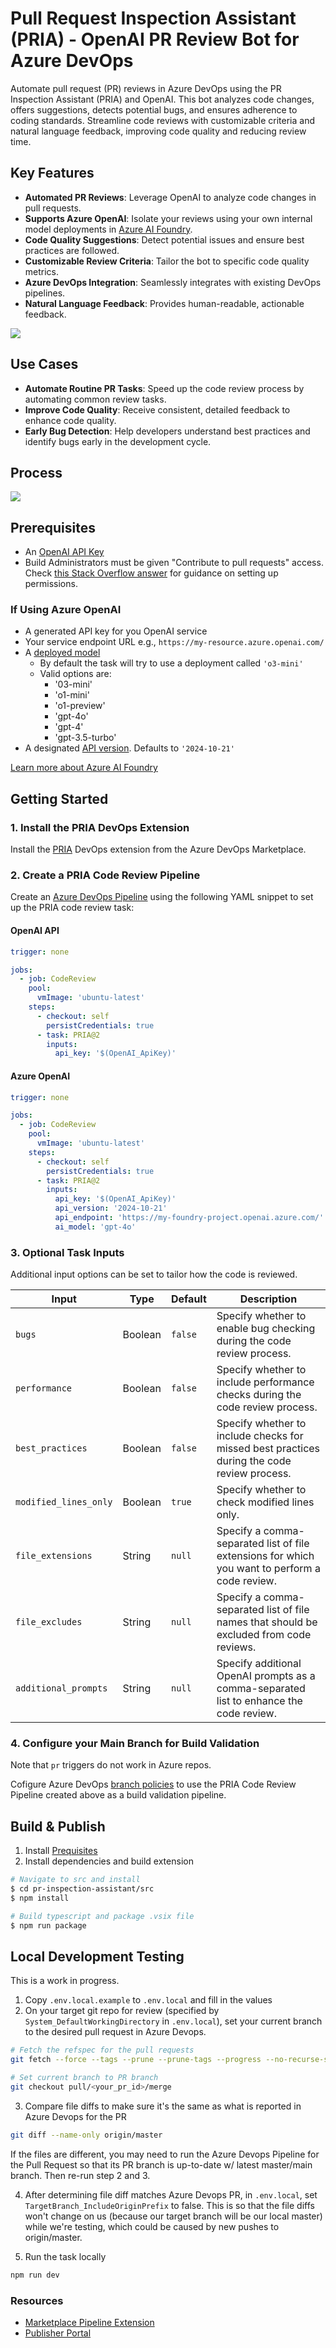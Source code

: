 # Pull Request Inspection Assistant (PRIA) - OpenAI PR Review Bot for Azure DevOps

Automate pull request (PR) reviews in Azure DevOps using the PR Inspection Assistant (PRIA) and OpenAI. This bot analyzes code changes, offers suggestions, detects potential bugs, and ensures adherence to coding standards. Streamline code reviews with customizable criteria and natural language feedback, improving code quality and reducing review time.

## Key Features

- **Automated PR Reviews**: Leverage OpenAI to analyze code changes in pull requests.
- **Supports Azure OpenAI**: Isolate your reviews using your own internal model deployments in [Azure AI Foundry](https://learn.microsoft.com/en-us/azure/ai-studio/azure-openai-in-ai-studio).
- **Code Quality Suggestions**: Detect potential issues and ensure best practices are followed.
- **Customizable Review Criteria**: Tailor the bot to specific code quality metrics.
- **Azure DevOps Integration**: Seamlessly integrates with existing DevOps pipelines.
- **Natural Language Feedback**: Provides human-readable, actionable feedback.

![](./pr-inspection-assistant/assets/ado-ai-comment.jpg)

## Use Cases

- **Automate Routine PR Tasks**: Speed up the code review process by automating common review tasks.
- **Improve Code Quality**: Receive consistent, detailed feedback to enhance code quality.
- **Early Bug Detection**: Help developers understand best practices and identify bugs early in the development cycle.

## Process
![](./pr-inspection-assistant/assets/flowchart.jpg)

## Prerequisites

- An [OpenAI API Key](https://platform.openai.com/docs/overview)
- Build Administrators must be given "Contribute to pull requests" access. Check [this Stack Overflow answer](https://stackoverflow.com/a/57985733) for guidance on setting up permissions.

### If Using Azure OpenAI

- A generated API key for you OpenAI service
- Your service endpoint URL e.g., `https://my-resource.azure.openai.com/`
- A [deployed model](https://learn.microsoft.com/en-us/azure/ai-studio/how-to/deploy-models-openai)
  - By default the task will try to use a deployment called `'o3-mini'`
  - Valid options are:
    - '03-mini'
    - 'o1-mini'
    - 'o1-preview'
    - 'gpt-4o'
    - 'gpt-4'
    - 'gpt-3.5-turbo'
- A designated [API version](https://learn.microsoft.com/en-us/azure/ai-services/openai/api-version-deprecation). Defaults to `'2024-10-21'`

[Learn more about Azure AI Foundry](https://learn.microsoft.com/en-us/azure/ai-studio/azure-openai-in-ai-studio)

## Getting Started

### 1. Install the PRIA DevOps Extension

   Install the [PRIA](https://marketplace.visualstudio.com/items?itemName=EricWellnitz.pria) DevOps extension from the Azure DevOps Marketplace.

### 2. Create a PRIA Code Review Pipeline

   Create an [Azure DevOps Pipeline](https://learn.microsoft.com/en-us/azure/devops/pipelines/create-first-pipeline) using the following YAML snippet to set up the PRIA code review task:

#### OpenAI API

```yaml
trigger: none

jobs:
  - job: CodeReview
    pool:
      vmImage: 'ubuntu-latest'
    steps:
      - checkout: self
        persistCredentials: true
      - task: PRIA@2
        inputs:
          api_key: '$(OpenAI_ApiKey)'
```

#### Azure OpenAI

```yaml
trigger: none

jobs:
  - job: CodeReview
    pool:
      vmImage: 'ubuntu-latest'
    steps:
      - checkout: self
        persistCredentials: true
      - task: PRIA@2
        inputs:
          api_key: '$(OpenAI_ApiKey)'
          api_version: '2024-10-21'
          api_endpoint: 'https://my-foundry-project.openai.azure.com/'
          ai_model: 'gpt-4o'
```
### 3. Optional Task Inputs

Additional input options can be set to tailor how the code is reviewed.

| Input | Type | Default | Description |
|---|---|---|---|
| `bugs` | Boolean | `false` | Specify whether to enable bug checking during the code review process. |
| `performance` | Boolean | `false` | Specify whether to include performance checks during the code review process. |
| `best_practices` | Boolean | `false` | Specify whether to include checks for missed best practices during the code review process. |
| `modified_lines_only` | Boolean | `true` | Specify whether to check modified lines only. |
| `file_extensions` | String | `null` | Specify a comma-separated list of file extensions for which you want to perform a code review. |
| `file_excludes` | String | `null` | Specify a comma-separated list of file names that should be excluded from code reviews. |
| `additional_prompts` | String | `null` | Specify additional OpenAI prompts as a comma-separated list to enhance the code review. |

### 4. Configure your Main Branch for Build Validation

  Note that `pr` triggers do not work in Azure repos.
  
  Cofigure Azure DevOps [branch policies](https://learn.microsoft.com/en-us/azure/devops/repos/git/branch-policies?view=azure-devops&tabs=browser#build-validation) to use the PRIA Code Review Pipeline created above as a build validation pipeline.


## Build & Publish

1. Install [Prequisites](https://learn.microsoft.com/en-us/azure/devops/extend/develop/add-build-task?toc=%2Fazure%2Fdevops%2Fmarketplace-extensibility%2Ftoc.json&view=azure-devops#prerequisites)
1. Install dependencies and build extension
```bash
# Navigate to src and install
$ cd pr-inspection-assistant/src
$ npm install

# Build typescript and package .vsix file
$ npm run package
```

## Local Development Testing
This is a work in progress.  

1. Copy `.env.local.example` to `.env.local` and fill in the values
2. On your target git repo for review (specified by `System_DefaultWorkingDirectory` in `.env.local`), set your current branch to the desired pull request in Azure Devops.
```bash
# Fetch the refspec for the pull requests
git fetch --force --tags --prune --prune-tags --progress --no-recurse-submodules origin +refs/heads/*:refs/remotes/origin/* +refs/pull/<your_pr_id>/merge:refs/remotes/pull/<your_pr_id>/merge

# Set current branch to PR branch
git checkout pull/<your_pr_id>/merge
```
3. Compare file diffs to make sure it's the same as what is reported in Azure Devops for the PR
```bash
git diff --name-only origin/master
```

If the files are different, you may need to run the Azure Devops Pipeline for the Pull Request so that its PR branch is up-to-date w/ latest master/main branch.  Then re-run step 2 and 3.

4. After determining file diff matches Azure Devops PR, in `.env.local`, set `TargetBranch_IncludeOriginPrefix` to false.  This is so that the file diffs won't change on us (because our target branch will be our local master) while we're testing, which could be caused by new pushes to origin/master.

5. Run the task locally
```bash
npm run dev
```

### Resources
- [Marketplace Pipeline Extension](https://learn.microsoft.com/en-us/azure/devops/extend/develop/add-build-task?toc=%2Fazure%2Fdevops%2Fmarketplace-extensibility%2Ftoc.json&view=azure-devops)
- [Publisher Portal](https://marketplace.visualstudio.com/manage/publishers)
